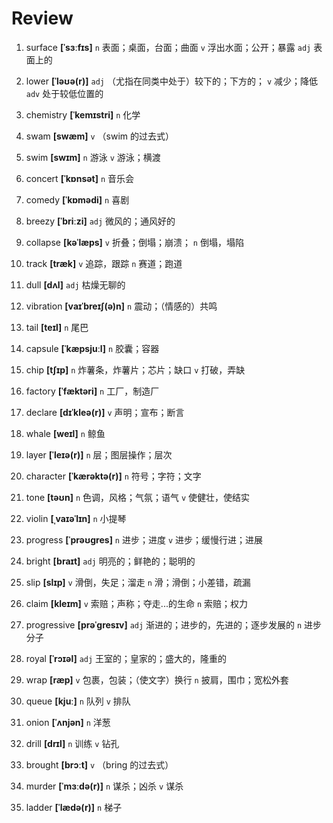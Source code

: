 # Review
1. surface **[ˈsɜːfɪs]** `n` 表面；桌面，台面；曲面 `v` 浮出水面；公开；暴露 `adj` 表面上的

2. lower **[ˈləʊə(r)]** `adj` （尤指在同类中处于）较下的；下方的； `v` 减少；降低 `adv` 处于较低位置的

3. chemistry **[ˈkemɪstri]** `n` 化学

4. swam **[swæm]** `v` （swim 的过去式）

5. swim **[swɪm]** `n` 游泳 `v` 游泳；横渡

6. concert **[ˈkɒnsət]** `n` 音乐会

7. comedy **[ˈkɒmədi]** `n` 喜剧

8. breezy **[ˈbriːzi]** `adj` 微风的；通风好的

9. collapse **[kəˈlæps]** `v` 折叠；倒塌；崩溃； `n` 倒塌，塌陷

10. track **[træk]** `v` 追踪，跟踪 `n` 赛道；跑道

11. dull **[dʌl]** `adj` 枯燥无聊的

12. vibration **[vaɪˈbreɪʃ(ə)n]** `n` 震动；（情感的）共鸣

13. tail **[teɪl]** `n` 尾巴

14. capsule **[ˈkæpsjuːl]** `n` 胶囊；容器

15. chip **[tʃɪp]** `n` 炸薯条，炸薯片；芯片；缺口 `v` 打破，弄缺

16. factory **[ˈfæktəri]** `n` 工厂，制造厂

17. declare **[dɪˈkleə(r)]** `v` 声明；宣布；断言

18. whale **[weɪl]** `n` 鲸鱼

19. layer **[ˈleɪə(r)]** `n` 层；图层操作；层次

20. character **[ˈkærəktə(r)]** `n` 符号；字符；文字

21. tone **[təʊn]** `n` 色调，风格；气氛；语气 `v` 使健壮，使结实

22. violin **[ˌvaɪəˈlɪn]** `n` 小提琴

23. progress **[ˈprəʊɡres]** `n` 进步；进度 `v` 进步；缓慢行进；进展

24. bright **[braɪt]** `adj` 明亮的；鲜艳的；聪明的

25. slip **[slɪp]** `v` 滑倒，失足；溜走 `n` 滑；滑倒；小差错，疏漏

26. claim **[kleɪm]** `v` 索赔；声称；夺走...的生命 `n` 索赔；权力

27. progressive **[prəˈɡresɪv]** `adj` 渐进的；进步的，先进的；逐步发展的 `n` 进步分子

28. royal **[ˈrɔɪəl]** `adj` 王室的；皇家的；盛大的，隆重的

29. wrap **[ræp]** `v` 包裹，包装；（使文字）换行 `n` 披肩，围巾；宽松外套

30. queue **[kjuː]** `n` 队列 `v` 排队

31. onion **[ˈʌnjən]** `n` 洋葱

32. drill **[drɪl]** `n` 训练 `v` 钻孔

33. brought **[brɔːt]** `v` （bring 的过去式）

34. murder **[ˈmɜːdə(r)]** `n` 谋杀；凶杀 `v` 谋杀

35. ladder **[ˈlædə(r)]** `n` 梯子

